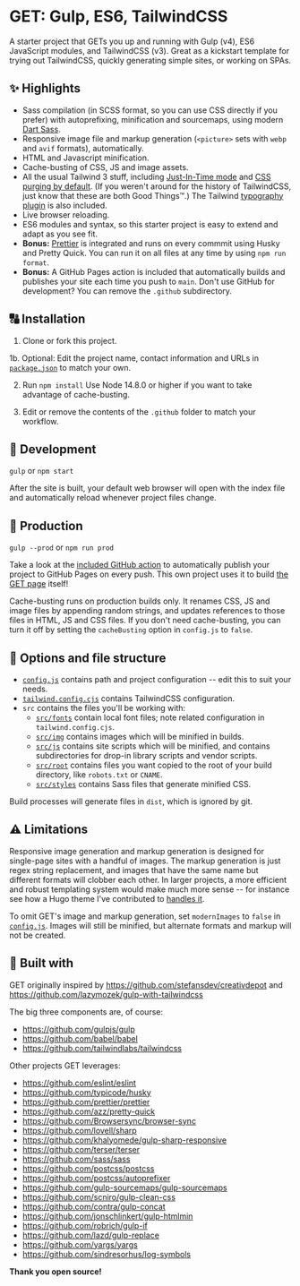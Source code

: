 # GET: Gulp, ES6, TailwindCSS

A starter project that GETs you up and running with Gulp (v4), ES6 JavaScript
modules, and TailwindCSS (v3). Great as a kickstart template for trying out
TailwindCSS, quickly generating simple sites, or working on SPAs.

## ✨ Highlights

- Sass compilation (in SCSS format, so you can use CSS directly if you prefer)
  with autoprefixing, minification and sourcemaps, using modern
  [Dart Sass](https://sass-lang.com/dart-sass).
- Responsive image file and markup generation (`<picture>` sets with `webp` and
  `avif` formats), automatically.
- HTML and Javascript minification.
- Cache-busting of CSS, JS and image assets.
- All the usual Tailwind 3 stuff, including
  [Just-In-Time mode](https://tailwindcss.com/blog/just-in-time-the-next-generation-of-tailwind-css)
  and
  [CSS purging by default](https://tailwindcss.com/docs/content-configuration#configuring-source-paths).
  (If you weren't around for the history of TailwindCSS, just know that these
  are both Good Things™.) The Tailwind
  [typography plugin](https://tailwindcss.com/docs/typography-plugin) is also
  included.
- Live browser reloading.
- ES6 modules and syntax, so this starter project is easy to extend and adapt as
  you see fit.
- **Bonus:** [Prettier](https://prettier.io/) is integrated and runs on every
  commmit using Husky and Pretty Quick. You can run it on all files at any time
  by using `npm run format`.
- **Bonus:** A GitHub Pages action is included that automatically builds and
  publishes your site each time you push to `main`. Don't use GitHub for
  development? You can remove the `.github` subdirectory.

## 🔠 Installation

1. Clone or fork this project.

1b. Optional: Edit the project name, contact information and URLs in
[`package.json`](package.json) to match your own.

2. Run `npm install` Use Node 14.8.0 or higher if you want to take advantage of
   cache-busting.

3. Edit or remove the contents of the `.github` folder to match your workflow.

## 🚧 Development

`gulp` or `npm start`

After the site is built, your default web browser will open with the index file
and automatically reload whenever project files change.

## 🚚 Production

`gulp --prod` or `npm run prod`

Take a look at the [included GitHub action](.github/workflows/build.yml) to
automatically publish your project to GitHub Pages on every push. This own
project uses it to build [the GET page](https://rootwork.github.io/GET/) itself!

Cache-busting runs on production builds only. It renames CSS, JS and image files
by appending random strings, and updates references to those files in HTML, JS
and CSS files. If you don't need cache-busting, you can turn it off by setting
the `cacheBusting` option in `config.js` to `false`.

## 📂 Options and file structure

- [`config.js`](config.js) contains path and project configuration -- edit this
  to suit your needs.
- [`tailwind.config.cjs`](tailwind.config.cjs) contains TailwindCSS
  configuration.
- `src` contains the files you'll be working with:
  - [`src/fonts`](src/fonts) contain local font files; note related
    configuration in `tailwind.config.cjs`.
  - [`src/img`](src/img) contains images which will be minified in builds.
  - [`src/js`](src/js) contains site scripts which will be minified, and
    contains subdirectories for drop-in library scripts and vendor scripts.
  - [`src/root`](src/root) contains files you want copied to the root of your
    build directory, like `robots.txt` or `CNAME`.
  - [`src/styles`](src/styles) contains Sass files that generate minified CSS.

Build processes will generate files in `dist`, which is ignored by git.

## ⚠️ Limitations

Responsive image generation and markup generation is designed for single-page
sites with a handful of images. The markup generation is just regex string
replacement, and images that have the same name but different formats will
clobber each other. In larger projects, a more efficient and robust templating
system would make much more sense -- for instance see how a Hugo theme I've
contributed to
[handles it](https://github.com/chipzoller/hugo-clarity/blob/master/layouts/partials/image-feature.html#L35-L71).

To omit GET's image and markup generation, set `modernImages` to `false` in
[`config.js`](config.js). Images will still be minified, but alternate formats
and markup will not be created.

## 📑 Built with

GET originally inspired by https://github.com/stefansdev/creativdepot and
https://github.com/lazymozek/gulp-with-tailwindcss

The big three components are, of course:

- https://github.com/gulpjs/gulp
- https://github.com/babel/babel
- https://github.com/tailwindlabs/tailwindcss

Other projects GET leverages:

- https://github.com/eslint/eslint
- https://github.com/typicode/husky
- https://github.com/prettier/prettier
- https://github.com/azz/pretty-quick
- https://github.com/Browsersync/browser-sync
- https://github.com/lovell/sharp
- https://github.com/khalyomede/gulp-sharp-responsive
- https://github.com/terser/terser
- https://github.com/sass/sass
- https://github.com/postcss/postcss
- https://github.com/postcss/autoprefixer
- https://github.com/gulp-sourcemaps/gulp-sourcemaps
- https://github.com/scniro/gulp-clean-css
- https://github.com/contra/gulp-concat
- https://github.com/jonschlinkert/gulp-htmlmin
- https://github.com/robrich/gulp-if
- https://github.com/lazd/gulp-replace
- https://github.com/yargs/yargs
- https://github.com/sindresorhus/log-symbols

**Thank you open source!**
